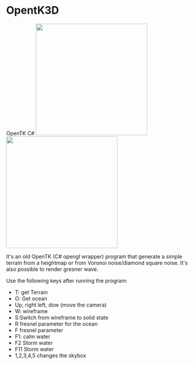# OpentK3D
OpenTK C#
<img src="https://github.com/Frederoche/OpentK3D/blob/master/Skjermbilde.PNG" width="300">
<img src="https://github.com/Frederoche/OpentK3D/blob/master/Skjermbilde2.PNG" width="300">

It's an old OpenTK (C# opengl wrapper) program that generate 
a simple terrain from a heightmap or from Voronoi noise/diamond square noise. 
It's also possible to render gresner wave.


Use the following keys after running the program:
- T: get Terrain
- O: Get ocean
- Up, right left, dow (move the camera)
- W: wireframe
- S:Switch from wireframe to solid state
- R fresnel parameter for the ocean
- F fresnel parameter
- F1: calm water
- F2 Storm water
- F11 Storm water
- 1,2,3,4,5 changes the skybox 

